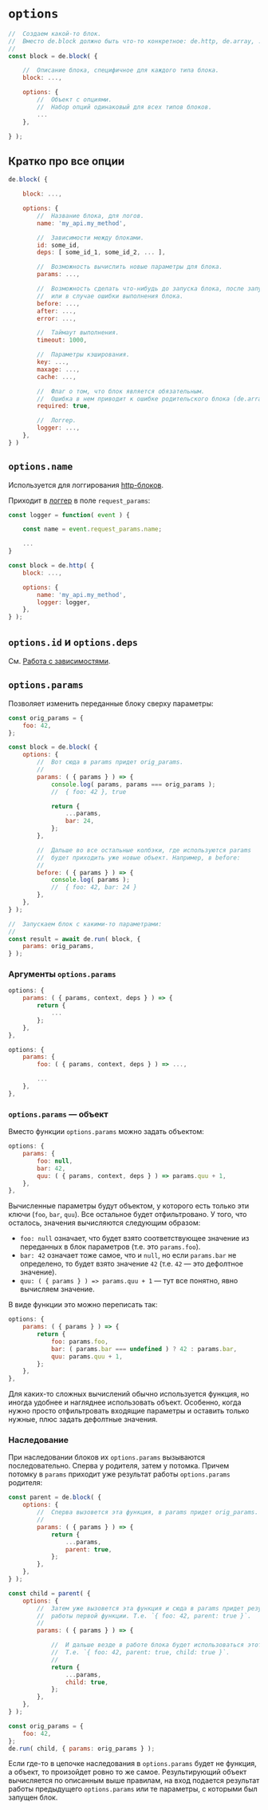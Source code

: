 # `options`

```js
//  Создаем какой-то блок.
//  Вместо de.block должно быть что-то конкретное: de.http, de.array, ...
//
const block = de.block( {

    //  Описание блока, специфичное для каждого типа блока.
    block: ...,

    options: {
        //  Объект с опциями.
        //  Набор опций одинаковый для всех типов блоков.
        ...
    },

} );
```

## Кратко про все опции

```js
de.block( {

    block: ...,

    options: {
        //  Название блока, для логов.
        name: 'my_api.my_method',

        //  Зависимости между блоками.
        id: some_id,
        deps: [ some_id_1, some_id_2, ... ],

        //  Возможность вычислить новые параметры для блока.
        params: ...,

        //  Возможность сделать что-нибудь до запуска блока, после запуска блока
        //  или в случае ошибки выполнения блока.
        before: ...,
        after: ...,
        error: ...,

        //  Таймаут выполнения.
        timeout: 1000,

        //  Параметры кэширования.
        key: ...,
        maxage: ...,
        cache: ...,

        //  Флаг о том, что блок является обязательным.
        //  Ошибка в нем приводит к ошибке родительского блока (de.array или de.object).
        required: true,

        //  Логгер.
        logger: ...,
    },
} )
```

## `options.name`

Используется для логгирования [http-блоков](./http_block.md).

Приходит в [логгер](./logger.md) в поле `request_params`:

```js
const logger = function( event ) {

    const name = event.request_params.name;

    ...
}

const block = de.http( {
    block: ...,

    options: {
        name: 'my_api.my_method',
        logger: logger,
    },
} );
```


## `options.id` и `options.deps`

См. [Работа с зависимостями](./deps.md).


## `options.params`

Позволяет изменить переданные блоку сверху параметры:

```js
const orig_params = {
    foo: 42,
};

const block = de.block( {
    options: {
        //  Вот сюда в params придет orig_params.
        //
        params: ( { params } ) => {
            console.log( params, params === orig_params );
            //  { foo: 42 }, true

            return {
                ...params,
                bar: 24,
            };
        },

        //  Дальше во все остальные колбэки, где используются params
        //  будет приходить уже новые объект. Например, в before:
        //
        before: ( { params } ) => {
            console.log( params );
            //  { foo: 42, bar: 24 }
        },
    },
} );

//  Запускаем блок с какими-то параметрами:
//
const result = await de.run( block, {
    params: orig_params,
} );
```

### Аргументы `options.params`

```js
options: {
    params: ( { params, context, deps } ) => {
        return {
            ...
        };
    },
},

options: {
    params: {
        foo: ( { params, context, deps } ) => ...,

        ...
    },
},
```


### `options.params` — объект

Вместо функции `options.params` можно задать объектом:

```js
options: {
    params: {
        foo: null,
        bar: 42,
        quu: ( { params, context, deps } ) => params.quu + 1,
    },
},
```

Вычисленные параметры будут объектом, у которого есть только эти ключи (`foo`, `bar`, `quu`).
Все остальное будет отфильтровано. У того, что осталось, значения вычисляются следующим образом:

  * `foo: null` означает, что будет взято соответствующее значение из переданных в блок параметров (т.е. это `params.foo`).
  * `bar: 42` означает тоже самое, что и `null`, но если `params.bar` не определено, то будет взято значение `42` (т.е. `42` — это дефолтное значение).
  * `quu: ( { params } ) => params.quu + 1` — тут все понятно, явно вычисляем значение.

В виде функции это можно переписать так:

```js
options: {
    params: ( { params } ) => {
        return {
            foo: params.foo,
            bar: ( params.bar === undefined ) ? 42 : params.bar,
            quu: params.quu + 1,
        };
    },
},
```

Для каких-то сложных вычислений обычно используется функция, но иногда удобнее и нагляднее использовать объект.
Особенно, когда нужно просто отфильтровать входящие параметры и оставить только нужные, плюс задать дефолтные значения.

### Наследование

При наследовании блоков их `options.params` вызываются последовательно. Сперва у родителя, затем у потомка.
Причем потомку в `params` приходит уже результат работы `options.params` родителя:

```js
const parent = de.block( {
    options: {
        //  Сперва вызовется эта функция, в params придет orig_params.
        //
        params: ( { params } ) => {
            return {
                ...params,
                parent: true,
            };
        },
    },
} );

const child = parent( {
    options: {
        //  Затем уже вызовется эта функция и сюда в params придет результат
        //  работы первой функции. Т.е. `{ foo: 42, parent: true }`.
        //
        params: ( { params } ) => {

            //  И дальше везде в работе блока будет использоваться этот объект.
            //  Т.е. `{ foo: 42, parent: true, child: true }`.
            //
            return {
                ...params,
                child: true,
            };
        },
    },
} );

const orig_params = {
    foo: 42,
};
de.run( child, { params: orig_params } );
```

Если где-то в цепочке наследования в `options.params` будет не функция, а объект, то произойдет ровно то же самое.
Результирующий объект вычисляется по описанным выше правилам, на вход подается результат работы предыдущего `options.params`
или те параметры, с которыми был запущен блок.

